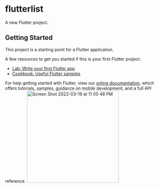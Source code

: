# flutterlist

A new Flutter project.

## Getting Started

This project is a starting point for a Flutter application.

A few resources to get you started if this is your first Flutter project:

- [Lab: Write your first Flutter app](https://flutter.dev/docs/get-started/codelab)
- [Cookbook: Useful Flutter samples](https://flutter.dev/docs/cookbook)

For help getting started with Flutter, view our
[online documentation](https://flutter.dev/docs), which offers tutorials,
samples, guidance on mobile development, and a full API reference.
<img width="302" alt="Screen Shot 2022-03-19 at 11 00 48 PM" src="https://user-images.githubusercontent.com/81203075/159146182-7801445c-5fe2-4252-82d9-3663d9735ffd.png">
